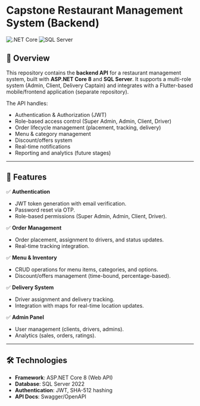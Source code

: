 # Capstone Restaurant Management System (Backend)

![.NET Core](https://img.shields.io/badge/.NET_Core-8.0-blue) ![SQL Server](https://img.shields.io/badge/SQL_Server-2022-green)

## 📖 Overview

This repository contains the **backend API** for a restaurant management system, built with **ASP.NET Core 8** and **SQL Server**. It supports a multi-role system (Admin, Client, Delivery Captain) and integrates with a Flutter-based mobile/frontend application (separate repository).

The API handles:

- Authentication & Authorization (JWT)
- Role-based access control (Super Admin, Admin, Client, Driver)
- Order lifecycle management (placement, tracking, delivery)
- Menu & category management
- Discount/offers system
- Real-time notifications
- Reporting and analytics (future stages)

---

## 🚀 Features

✅ **Authentication**

- JWT token generation with email verification.
- Password reset via OTP.
- Role-based permissions (Super Admin, Admin, Client, Driver).

✅ **Order Management**

- Order placement, assignment to drivers, and status updates.
- Real-time tracking integration.

✅ **Menu & Inventory**

- CRUD operations for menu items, categories, and options.
- Discount/offers management (time-bound, percentage-based).

✅ **Delivery System**

- Driver assignment and delivery tracking.
- Integration with maps for real-time location updates.

✅ **Admin Panel**

- User management (clients, drivers, admins).
- Analytics (sales, orders, ratings).

---

## 🛠 Technologies

- **Framework**: ASP.NET Core 8 (Web API)
- **Database**: SQL Server 2022
- **Authentication**: JWT, SHA-512 hashing
- **API Docs**: Swagger/OpenAPI
